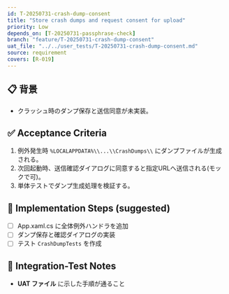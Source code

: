 ```yaml
---
id: T-20250731-crash-dump-consent
title: "Store crash dumps and request consent for upload"
priority: Low
depends_on: [T-20250731-passphrase-check]
branch: "feature/T-20250731-crash-dump-consent"
uat_file: "../../user_tests/T-20250731-crash-dump-consent.md"
source: requirement
covers: [R-019]
---
```


## 📋 背景
- クラッシュ時のダンプ保存と送信同意が未実装。

## ✅ Acceptance Criteria
1. 例外発生時 `%LOCALAPPDATA%\\...\\CrashDumps\\` にダンプファイルが生成される。
2. 次回起動時、送信確認ダイアログに同意すると指定URLへ送信される(モックで可)。
3. 単体テストでダンプ生成処理を検証する。

## 🔧 Implementation Steps (suggested)
- [ ] App.xaml.cs に全体例外ハンドラを追加
- [ ] ダンプ保存と確認ダイアログの実装
- [ ] テスト `CrashDumpTests` を作成

## 🧪 Integration-Test Notes
- **UAT ファイル** に示した手順が通ること
